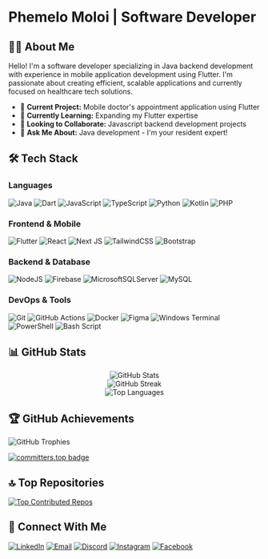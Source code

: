 # Phemelo Moloi | Software Developer

## 👨‍💻 About Me
Hello! I'm a software developer specializing in Java backend development with experience in mobile application development using Flutter. I'm passionate about creating efficient, scalable applications and currently focused on healthcare tech solutions.

- 🔭 **Current Project:** Mobile doctor's appointment application using Flutter
- 🌱 **Currently Learning:** Expanding my Flutter expertise
- 👯 **Looking to Collaborate:** Javascript backend development projects
- 💬 **Ask Me About:** Java development - I'm your resident expert!
  

## 🛠️ Tech Stack

### Languages
![Java](https://img.shields.io/badge/java-%23ED8B00.svg?style=for-the-badge&logo=openjdk&logoColor=white)
![Dart](https://img.shields.io/badge/dart-%230175C2.svg?style=for-the-badge&logo=dart&logoColor=white)
![JavaScript](https://img.shields.io/badge/javascript-%23323330.svg?style=for-the-badge&logo=javascript&logoColor=%23F7DF1E)
![TypeScript](https://img.shields.io/badge/typescript-%23007ACC.svg?style=for-the-badge&logo=typescript&logoColor=white)
![Python](https://img.shields.io/badge/python-3670A0?style=for-the-badge&logo=python&logoColor=ffdd54)
![Kotlin](https://img.shields.io/badge/kotlin-%237F52FF.svg?style=for-the-badge&logo=kotlin&logoColor=white)
![PHP](https://img.shields.io/badge/php-%23777BB4.svg?style=for-the-badge&logo=php&logoColor=white)

### Frontend & Mobile
![Flutter](https://img.shields.io/badge/Flutter-%2302569B.svg?style=for-the-badge&logo=Flutter&logoColor=white)
![React](https://img.shields.io/badge/react-%2320232a.svg?style=for-the-badge&logo=react&logoColor=%2361DAFB)
![Next JS](https://img.shields.io/badge/Next-black?style=for-the-badge&logo=next.js&logoColor=white)
![TailwindCSS](https://img.shields.io/badge/tailwindcss-%2338B2AC.svg?style=for-the-badge&logo=tailwind-css&logoColor=white)
![Bootstrap](https://img.shields.io/badge/bootstrap-%238511FA.svg?style=for-the-badge&logo=bootstrap&logoColor=white)

### Backend & Database
![NodeJS](https://img.shields.io/badge/node.js-6DA55F?style=for-the-badge&logo=node.js&logoColor=white)
![Firebase](https://img.shields.io/badge/firebase-%23039BE5.svg?style=for-the-badge&logo=firebase)
![MicrosoftSQLServer](https://img.shields.io/badge/Microsoft%20SQL%20Server-CC2927?style=for-the-badge&logo=microsoft%20sql%20server&logoColor=white)
![MySQL](https://img.shields.io/badge/mysql-4479A1.svg?style=for-the-badge&logo=mysql&logoColor=white)

### DevOps & Tools
![Git](https://img.shields.io/badge/git-%23F05033.svg?style=for-the-badge&logo=git&logoColor=white)
![GitHub Actions](https://img.shields.io/badge/github%20actions-%232671E5.svg?style=for-the-badge&logo=githubactions&logoColor=white)
![Docker](https://img.shields.io/badge/docker-%230db7ed.svg?style=for-the-badge&logo=docker&logoColor=white)
![Figma](https://img.shields.io/badge/figma-%23F24E1E.svg?style=for-the-badge&logo=figma&logoColor=white)
![Windows Terminal](https://img.shields.io/badge/Windows%20Terminal-%234D4D4D.svg?style=for-the-badge&logo=windows-terminal&logoColor=white)
![PowerShell](https://img.shields.io/badge/PowerShell-%235391FE.svg?style=for-the-badge&logo=powershell&logoColor=white)
![Bash Script](https://img.shields.io/badge/bash_script-%23121011.svg?style=for-the-badge&logo=gnu-bash&logoColor=white)

## 📊 GitHub Stats

<div align="center">
  <img src="https://github-readme-stats-git-masterrstaa-rickstaa.vercel.app/api?username=WyvernPirate&theme=tokyonight&hide_border=false&include_all_commits=true&count_private=true" alt="GitHub Stats" />
  <br/>
  <img src="https://github-readme-streak-stats.herokuapp.com/?user=WyvernPirate&theme=tokyonight&hide_border=false" alt="GitHub Streak" />
  <br/>
  <img src="https://github-readme-stats-git-masterrstaa-rickstaa.vercel.app/api/top-langs/?username=WyvernPirate&theme=tokyonight&hide_border=false&include_all_commits=true&count_private=true&layout=compact" alt="Top Languages" />
</div>

## 🏆 GitHub Achievements
![GitHub Trophies](https://github-profile-trophy.vercel.app/?username=WyvernPirate&theme=tokyonight&no-frame=true&margin-w=15&column=7)

[![committers.top badge](https://user-badge.committers.top/botswana/USERNAME.svg)](https://user-badge.committers.top/botswana/WyvernPirate)

## 🔝 Top Repositories
[![Top Contributed Repos](https://github-contributor-stats.vercel.app/api?username=WyvernPirate&limit=5&theme=tokyonight&combine_all_yearly_contributions=true)](https://github.com/WyvernPirate)


## 🔗 Connect With Me
[![LinkedIn](https://img.shields.io/badge/LinkedIn-%230077B5.svg?logo=linkedin&logoColor=white)](https://linkedin.com/in/PhemeloMoloi)
[![Email](https://img.shields.io/badge/Email-D14836?logo=gmail&logoColor=white)](mailto:moloieric80@gmail.com)
[![Discord](https://img.shields.io/badge/Discord-%237289DA.svg?logo=discord&logoColor=white)](https://discord.gg/vNb2MUNH)
[![Instagram](https://img.shields.io/badge/Instagram-%23E4405F.svg?logo=Instagram&logoColor=white)](https://instagram.com/eric_moloi_)
[![Facebook](https://img.shields.io/badge/Facebook-%231877F2.svg?logo=Facebook&logoColor=white)](https://Facebook.com/PhemeloMoloi)


<!-- "Coding may not always be fun, but building solutions is rewarding!" -->
